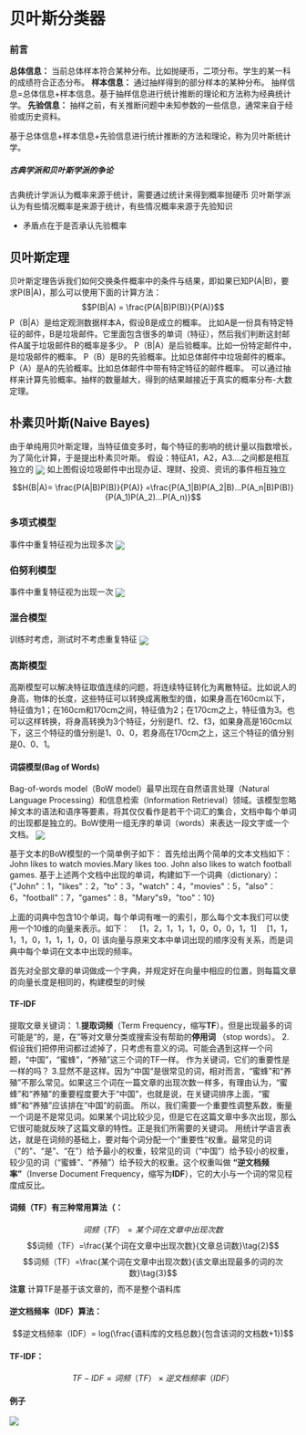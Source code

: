 <script type="text/javascript" src="http://cdn.mathjax.org/mathjax/latest/MathJax.js?config=TeX-AMS-MML_HTMLorMML"></script>
<script type="text/x-mathjax-config">
    MathJax.Hub.Config({ tex2jax: {inlineMath: [['$', '$']]}, messageStyle: "none" });
</script>

# 贝叶斯分类器

### 前言
**总体信息：** 当前总体样本符合某种分布。比如抛硬币，二项分布。学生的某一科的成绩符合正态分布。
**样本信息：** 通过抽样得到的部分样本的某种分布。
抽样信息=总体信息+样本信息。基于抽样信息进行统计推断的理论和方法称为经典统计学。
**先验信息：** 抽样之前，有关推断问题中未知参数的一些信息，通常来自于经验或历史资料。

基于总体信息+样本信息+先验信息进行统计推断的方法和理论，称为贝叶斯统计学。
##### 古典学派和贝叶斯学派的争论
古典统计学派认为概率来源于统计，需要通过统计来得到概率抛硬币
贝叶斯学派认为有些情况概率是来源于统计，有些情况概率来源于先验知识

* 矛盾点在于是否承认先验概率

## 贝叶斯定理
贝叶斯定理告诉我们如何交换条件概率中的条件与结果，即如果已知P(A|B)，要求P(B|A)，那么可以使用下面的计算方法：
$$P(B|A) = \frac{P(A|B)P(B)}{P(A)}$$
P（B|A）是给定观测数据样本A，假设B是成立的概率。
比如A是一份具有特定特征的邮件，B是垃圾邮件。它里面包含很多的单词（特征），然后我们判断这封邮件A属于垃圾邮件B的概率是多少。
P（B|A）是后验概率。比如一份特定邮件中，是垃圾邮件的概率。
P（B）是B的先验概率。比如总体邮件中垃圾邮件的概率。
P（A）是A的先验概率。比如总体邮件中带有特定特征的邮件概率。
可以通过抽样来计算先验概率。抽样的数量越大，得到的结果越接近于真实的概率分布-大数定理。

## 朴素贝叶斯(Naive Bayes)
由于单纯用贝叶斯定理，当特征值变多时，每个特征的影响的统计量以指数增长，为了简化计算，于是提出朴素贝叶斯。
假设：特征A1，A2，A3....之间都是相互独立的
<img src="https://gitee.com/zero049/MyNoteImages/raw/master/Annotation 2019-10-11 163157.png"  div align=center />
如上图假设垃圾邮件中出现办证、理财、投资、资讯的事件相互独立

$$H(B|A)= \frac{P(A|B)P(B)}{P(A)} =\frac{P(A_1|B)P(A_2|B)...P(A_n|B)P(B)}{P(A_1)P(A_2)...P(A_n)}$$

### 多项式模型
事件中重复特征视为出现多次
<img src="https://gitee.com/zero049/MyNoteImages/raw/master/Annotation 2019-10-11 163859.png"  div align=center />

### 伯努利模型
事件中重复特征视为出现一次
<img src="https://gitee.com/zero049/MyNoteImages/raw/master/Annotation 2019-10-11 163546.png"  div align=center />

### 混合模型
训练时考虑，测试时不考虑重复特征
<img src="https://gitee.com/zero049/MyNoteImages/raw/master/Annotation 2019-10-11 163719.png"  div align=center />

### 高斯模型
高斯模型可以解决特征取值连续的问题，将连续特征转化为离散特征。比如说人的身高，物体的长度，这些特征可以转换成离散型的值，如果身高在160cm以下，特征值为1；在160cm和170cm之间，特征值为2；在170cm之上，特征值为3。也可以这样转换，将身高转换为3个特征，分别是f1、f2、f3，如果身高是160cm以下，这三个特征的值分别是1、0、0，若身高在170cm之上，这三个特征的值分别是0、0、1。

#### 词袋模型(Bag of Words)
Bag-of-words model（BoW model）最早出现在自然语言处理（Natural Language Processing）和信息检索（Information Retrieval）领域。该模型忽略掉文本的语法和语序等要素，将其仅仅看作是若干个词汇的集合，文档中每个单词的出现都是独立的。BoW使用一组无序的单词（words）来表达一段文字或一个文档。
<img src="https://gitee.com/zero049/MyNoteImages/raw/master/Annotation 2019-10-11 203116.png"  div align=center />

基于文本的BoW模型的一个简单例子如下：
首先给出两个简单的文本文档如下：
John likes to watch movies.Mary likes too.
John also likes to watch football games.
基于上述两个文档中出现的单词，构建如下一个词典（dictionary）：
{"John"：1，"likes"：2，"to"：3，"watch"：4，"movies"：5，"also"：6，"football"：7，"games"：8，"Mary"s9，"too"：10}

上面的词典中包含10个单词，每个单词有唯一的索引，那么每个文本我们可以使用一个10维的向量来表示。如下：
&emsp;[1，2，1，1，1，0，0，0，1，1]
&emsp;[1，1，1，1，0，1，1，1，0，0]
该向量与原来文本中单词出现的顺序没有关系，而是词典中每个单词在文本中出现的频率。

首先对全部文章的单词做成一个字典，并规定好在向量中相应的位置，则每篇文章的向量长度是相同的，构建模型的时候

#### TF-IDF
提取文章关键词：
1.**提取词频**（Term Frequency，缩写**TF**）。但是出现最多的词可能是“的，是，在”等对文章分类或搜索没有帮助的**停用词**
（stop words）。
2.假设我们把停用词都过滤掉了，只考虑有意义的词。可能会遇到这样一个问题，“中国”，“蜜蜂”，“养殖”这三个词的TF一样。
作为关键词，它们的重要性是一样的吗？
3.显然不是这样。因为“中国“是很常见的词，相对而言，“蜜蜂”和“养殖”不那么常见。如果这三个词在一篇文章的出现次数一样多，有理由认为，“蜜蜂”和“养殖”的重要程度要大于“中国”，也就是说，在关键词排序上面，“蜜蜂”和“养殖”应该排在“中国”的前面。
所以，我们需要一个重要性调整系数，衡量一个词是不是常见词。如果某个词比较少见，但是它在这篇文章中多次出现，那么它很可能就反映了这篇文章的特性。正是我们所需要的关键词。
用统计学语言表达，就是在词频的基础上，要对每个词分配一个“重要性“权重。最常见的词（"的"、“是”、“在”）给予最小的权重，较常见的词（“中国”）给予较小的权重，较少见的词（“蜜蜂”、“养殖”）给予较大的权重。这个权重叫做
**“逆文档频率”**（Inverse Document Frequency，缩写为**IDF**），它的大小与一个词的常见程度成反比。

#### 词频（TF）有三种常用算法（：
$$词频（TF）=某个词在文章中出现次数\tag{1}$$
$$词频（TF）=\frac{某个词在文章中出现次数}{文章总词数}\tag{2}$$
$$词频（TF）=\frac{某个词在文章中出现次数}{该文章出现最多的词的次数}\tag{3}$$
**注意** 
计算TF是基于该文章的，而不是整个语料库


#### 逆文档频率（IDF）算法：
$$逆文档频率（IDF）= log(\frac{语料库的文档总数}{包含该词的文档数+1})$$

#### TF-IDF：
$$TF-IDF = 词频（TF）× 逆文档频率（IDF）$$

#### 例子
<img src="https://gitee.com/zero049/MyNoteImages/raw/master/Annotation 2019-10-11 210037.png"  div align=center />

